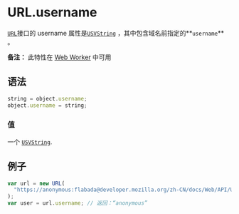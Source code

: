 # URL.username

[`URL`](https://developer.mozilla.org/zh-CN/docs/Web/API/URL)接口的 username 属性是[`USVString`](https://developer.mozilla.org/zh-CN/docs/Web/JavaScript/Reference/Global_Objects/String) ，其中包含域名前指定的**`username`** 。

**备注：** 此特性在 [Web Worker](https://developer.mozilla.org/zh-CN/docs/Web/API/Web_Workers_API) 中可用

## 语法

```js
string = object.username;
object.username = string;
```

### 值

一个 [`USVString`](https://developer.mozilla.org/zh-CN/docs/Web/JavaScript/Reference/Global_Objects/String).

## 例子

```js
var url = new URL(
  "https://anonymous:flabada@developer.mozilla.org/zh-CN/docs/Web/API/URL/username",
);
var user = url.username; // 返回：“anonymous”
```